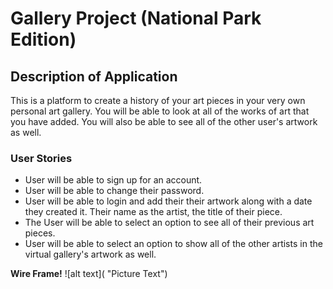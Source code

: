 # Gallery Project (National Park Edition)

## Description of Application 
This is a platform to create a history of your art pieces in your very own personal art gallery. You will be able to look at all of the works of art that you have added.  You will also be able to see all of the other user's artwork as well. 

### User Stories 
- User will be able to sign up for an account. 
- User will be able to change their password. 
- User will be able to login and add their their artwork along with a date they created it. Their name as the artist, the title of their piece. 
- The User will be able to select an option to see all of their previous art pieces.   
- User will be able to select an option to show all of the other artists in the virtual gallery's artwork as well. 


**Wire Frame!** ![alt text]( "Picture Text")